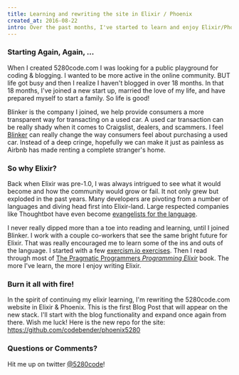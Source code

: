 ```yaml
---
title: Learning and rewriting the site in Elixir / Phoenix
created_at: 2016-08-22
intro: Over the past months, I've started to learn and enjoy Elixir/Phoenix! Time to rewrite my life in elixir, haha.
---
```


### Starting Again, Again, ...
When I created 5280code.com I was looking for a public playground for coding &
blogging. I wanted to be more active in the online community. BUT life got busy
and then I realize I haven't blogged in over 18 months. In that 18 months,
I've joined a new start up, married the love of my life, and have prepared
myself to start a family. So life is good!

Blinker is the company I joined, we help provide consumers a more transparent
way for transacting on a used car. A used car transaction can be really shady
when it comes to Craigslist, dealers, and scammers. I feel
[Blinker](http://blinker.com) can really change the way consumers feel about
purchasing a used car. Instead of a deep cringe, hopefully we can make it just
as painless as Airbnb has made renting a complete stranger's home.

### So why Elixir?
Back when Elixir was pre-1.0, I was always intrigued to see what it would
become and how the community would grow or fail.  It not only grew but exploded
in the past years. Many developers are pivoting from a number of languages and
diving head first into Elixir-land. Large respected companies like Thoughtbot
have even become [evangelists for the language](https://robots.thoughtbot.com/how-we-replaced-react-with-phoenix).

I never really dipped more than a toe into reading and learning, until I joined
Blinker. I work with a couple co-workers that see the same bright future for
Elixir. That was really encouraged me to learn some of the ins and outs of the
language.  I started with a few
[exercism.io exercises](https://github.com/codebender/exercism). Then I read
through most of [The Pragmatic Programmers _Programming Elixir_](https://pragprog.com/book/elixir/programming-elixir) book. The more
I've learn, the more I enjoy writing Elixir.

### Burn it all with fire!
In the spirit of continuing my elixir learning, I'm rewriting the 5280code.com
website in Elixir & Phoenix. This is the first Blog Post that will appear on the
new stack. I'll start with the blog functionality and expand once again from
there. Wish me luck! Here is the new repo for the site: https://github.com/codebender/phoenix5280

### Questions or Comments?
Hit me up on twitter [@5280code](https://twitter.com/5280code)!
